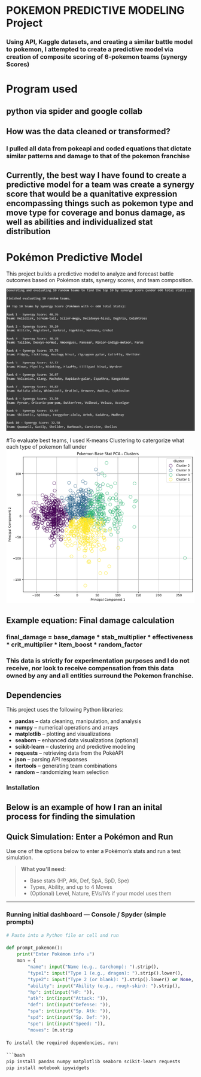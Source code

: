 # POKEMON PREDICTIVE MODELING Project
### Using API, Kaggle datasets, and creating a similar battle model to pokemon, I attempted to create a predictive model via creation of composite scoring of 6-pokemon teams (synergy Scores)

# Program used
## python via spider and google collab

## How was the data cleaned or transformed? 
### I pulled all data from pokeapi and coded equations that dictate similar patterns and damage to that of the pokemon franchise

## Currently, the best way I have found to create a predictive model for a team was create a synergy score that would be a quanitative expression encompassing things such as pokemon type and move type for coverage and bonus damage, as well as abilities and individualized stat distribution 
# Pokémon Predictive Model

This project builds a predictive model to analyze and forecast battle outcomes based on Pokémon stats, synergy scores, and team composition.

![Synergy Score Example](images/synergy.png)

#To evaluate best teams, I used K-means Clustering to catergorize what each type of pokemon fall under
![K-means Clustering for all known Pokemon](images/K-Means%20cluster.png)

## Example equation: Final damage calculation
### final_damage = base_damage * stab_multiplier * effectiveness * crit_multiplier * item_boost * random_factor


### This data is strictly for experimentation purposes and I do not receive, nor look to receive compensation from this data owned by any and all entities surround the Pokemon franchise.

## Dependencies

This project uses the following Python libraries:

- **pandas** – data cleaning, manipulation, and analysis  
- **numpy** – numerical operations and arrays  
- **matplotlib** – plotting and visualizations  
- **seaborn** – enhanced data visualizations (optional)  
- **scikit-learn** – clustering and predictive modeling  
- **requests** – retrieving data from the PokéAPI  
- **json** – parsing API responses  
- **itertools** – generating team combinations  
- **random** – randomizing team selection  

### Installation


## Below is an example of how I ran an inital process for finding the simulation
## Quick Simulation: Enter a Pokémon and Run

Use one of the options below to enter a Pokémon’s stats and run a test simulation.

> **What you’ll need:**  
> - Base stats (HP, Atk, Def, SpA, SpD, Spe)  
> - Types, Ability, and up to 4 Moves  
> - (Optional) Level, Nature, EVs/IVs if your model uses them

---

### Running initial dashboard — Console / Spyder (simple prompts)

```python
# Paste into a Python file or cell and run

def prompt_pokemon():
    print("Enter Pokémon info ↓")
    mon = {
        "name": input("Name (e.g., Garchomp): ").strip(),
        "type1": input("Type 1 (e.g., dragon): ").strip().lower(),
        "type2": input("Type 2 (or blank): ").strip().lower() or None,
        "ability": input("Ability (e.g., rough-skin): ").strip(),
        "hp": int(input("HP: ")),
        "atk": int(input("Attack: ")),
        "def": int(input("Defense: ")),
        "spa": int(input("Sp. Atk: ")),
        "spd": int(input("Sp. Def: ")),
        "spe": int(input("Speed: ")),
        "moves": [m.strip

To install the required dependencies, run:

```bash
pip install pandas numpy matplotlib seaborn scikit-learn requests
pip install notebook ipywidgets

